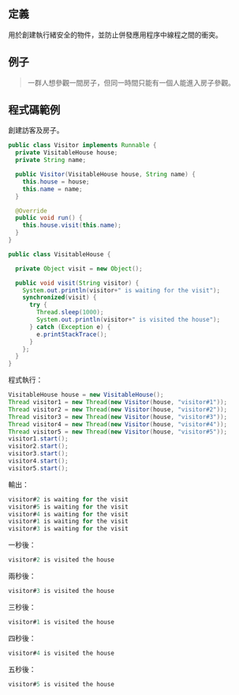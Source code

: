 ## 定義

用於創建執行緒安全的物件，並防止併發應用程序中線程之間的衝突。 　

## 例子   

> 一群人想參觀一間房子，但同一時間只能有一個人能進入房子參觀。  
  
## 程式碼範例  
創建訪客及房子。
```java
public class Visitor implements Runnable {
  private VisitableHouse house;
  private String name;

  public Visitor(VisitableHouse house, String name) {
    this.house = house;
    this.name = name;
  }

  @Override
  public void run() {
    this.house.visit(this.name);
  }
}

public class VisitableHouse {

  private Object visit = new Object();

  public void visit(String visitor) {
    System.out.println(visitor+" is waiting for the visit");
    synchronized(visit) {
      try {
        Thread.sleep(1000);
        System.out.println(visitor+" is visited the house");
      } catch (Exception e) {
        e.printStackTrace();
      }
    };
  }
}
```  

程式執行： 
```java
VisitableHouse house = new VisitableHouse();
Thread visitor1 = new Thread(new Visitor(house, "visitor#1"));
Thread visitor2 = new Thread(new Visitor(house, "visitor#2"));
Thread visitor3 = new Thread(new Visitor(house, "visitor#3"));
Thread visitor4 = new Thread(new Visitor(house, "visitor#4"));
Thread visitor5 = new Thread(new Visitor(house, "visitor#5"));
visitor1.start();
visitor2.start();
visitor3.start();
visitor4.start();
visitor5.start();
```  

輸出：  
```java
visitor#2 is waiting for the visit
visitor#5 is waiting for the visit
visitor#4 is waiting for the visit
visitor#1 is waiting for the visit
visitor#3 is waiting for the visit
```
一秒後：  
```java
visitor#2 is visited the house
```
兩秒後：  
```java
visitor#3 is visited the house
```
三秒後：  
```java
visitor#1 is visited the house
```
四秒後：  
```java
visitor#4 is visited the house
```
五秒後：  
```java
visitor#5 is visited the house
```
